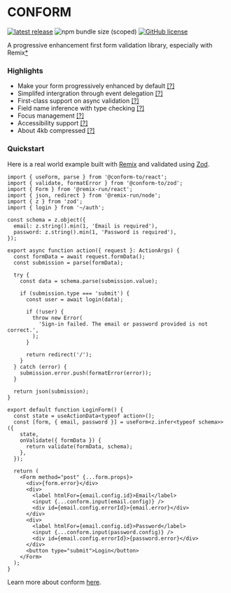 # CONFORM

[![latest release](https://img.shields.io/github/v/release/edmundhung/conform?display_name=tag&sort=semver&style=flat-square&labelColor=000&color=2a4233)](https://github.com/edmundhung/conform/releases)
![npm bundle size (scoped)](https://img.shields.io/bundlephobia/minzip/@conform-to/react?style=flat-square&labelColor=000&color=2a4233)
[![GitHub license](https://img.shields.io/github/license/edmundhung/conform?style=flat-square&labelColor=000&color=2a4233)](https://github.com/edmundhung/conform/blob/main/LICENSE)

A progressive enhancement first form validation library, especially with Remix[\*](#)

### Highlights

- Make your form progressively enhanced by default [[?]](https://conform.guide "Learn more")
- Simplifed intergration through event delegation [[?]](https://conform.guide/integrations "Learn more")
- First-class support on async validation [[?]](https://conform.guide/validation "Learn more")
- Field name inference with type checking [[?]](https://conform.guide/configuration "Learn more")
- Focus management [[?]](https://conform.guide/focus-management "Learn more")
- Accessibility support [[?]](https://conform.guide/accessibility "Learn more")
- About 4kb compressed [[?]](https://bundlephobia.com/package/@conform-to/react "Check the size on bundlephobia")

### Quickstart

Here is a real world example built with [Remix](https://remix.run) and validated using [Zod](https://zod.dev).

```tsx
import { useForm, parse } from '@conform-to/react';
import { validate, formatError } from '@conform-to/zod';
import { Form } from '@remix-run/react';
import { json, redirect } from '@remix-run/node';
import { z } from 'zod';
import { login } from '~/auth';

const schema = z.object({
  email: z.string().min(1, 'Email is required'),
  password: z.string().min(1, 'Password is required'),
});

export async function action({ request }: ActionArgs) {
  const formData = await request.formData();
  const submission = parse(formData);

  try {
    const data = schema.parse(submission.value);

    if (submission.type === 'submit') {
      const user = await login(data);

      if (!user) {
        throw new Error(
          'Sign-in failed. The email or password provided is not correct.',
        );
      }

      return redirect('/');
    }
  } catch (error) {
    submission.error.push(formatError(error));
  }

  return json(submission);
}

export default function LoginForm() {
  const state = useActionData<typeof action>();
  const [form, { email, password }] = useForm<z.infer<typeof schema>>({
    state,
    onValidate({ formData }) {
      return validate(formData, schema);
    },
  });

  return (
    <Form method="post" {...form.props}>
      <div>{form.error}</div>
      <div>
        <label htmlFor={email.config.id}>Email</label>
        <input {...conform.input(email.config)} />
        <div id={email.config.errorId}>{email.error}</div>
      </div>
      <div>
        <label htmlFor={email.config.id}>Password</label>
        <input {...conform.input(password.config)} />
        <div id={email.config.errorId}>{password.error}</div>
      </div>
      <button type="submit">Login</button>
    </Form>
  );
}
```

Learn more about conform [here](https://conform.guide).
